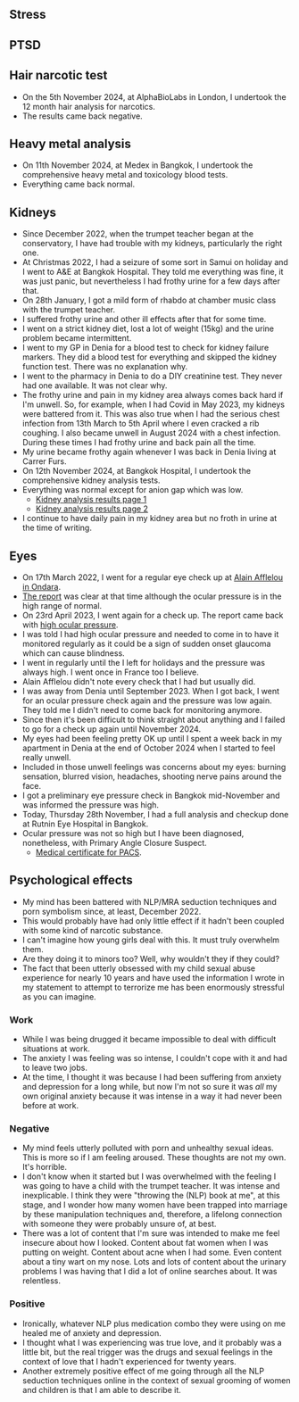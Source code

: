 ## Stress

## PTSD

## Hair narcotic test

- On the 5th November 2024, at AlphaBioLabs in London, I undertook the 12 month hair analysis for narcotics.
- The results came back negative.

## Heavy metal analysis

- On 11th November 2024, at Medex in Bangkok, I undertook the comprehensive heavy metal and toxicology blood tests.
- Everything came back normal.

## Kidneys

- Since December 2022, when the trumpet teacher began at the conservatory,  I have had trouble with my kidneys, particularly the right one.
- At Christmas 2022, I had a seizure of some sort in Samui on holiday and I went to A&E at Bangkok Hospital. They told me everything was fine, it was just panic, but nevertheless I had frothy urine for a few days after that.
- On 28th January, I got a mild form of rhabdo at chamber music class with the trumpet teacher.
- I suffered frothy urine and other ill effects after that for some time.
- I went on a strict kidney diet, lost a lot of weight (15kg) and the urine problem became intermittent.
- I went to my GP in Denia for a blood test to check for kidney failure markers. They did a blood test for everything and skipped the kidney function test. There was no explanation why.
- I went to the pharmacy in Denia to do a DIY creatinine test. They never had one available. It was not clear why.
- The frothy urine and pain in my kidney area always comes back hard if I'm unwell. So, for example, when I had Covid in May 2023, my kidneys were battered from it. This was also true when I had the serious chest infection from 13th March to 5th April where I even cracked a rib coughing. I also became unwell in August 2024 with a chest infection. During these times I had frothy urine and back pain all the time.
- My urine became frothy again whenever I was back in Denia living at Carrer Furs.
- On 12th November 2024, at Bangkok Hospital, I undertook the comprehensive kidney analysis tests.
- Everything was normal except for anion gap which was low.
    - [Kidney analysis results page 1](../content/documents/health/kidney-1.JPG)
    - [Kidney analysis results page 2](../content/documents/health/kidney-2.JPG)
- I continue to have daily pain in my kidney area but no froth in urine at the time of writing.

## Eyes

- On 17th March 2022, I went for a regular eye check up at [Alain Afflelou in Ondara](https://www.afflelou.es/opticas/ondara/afflelou-c-c-portal-de-la-marina-av-costa-blanca-1-local-b65-03760).
- [The report](../content/documents/health/March%202022%20eye%20report.pdf) was clear at that time although the ocular pressure is in the high range of normal.
- On 23rd April 2023, I went again for a check up. The report came back with [high ocular pressure](../content/documents/health/April%202023%20eye%20report.pdf).
- I was told I had high ocular pressure and needed to come in to have it monitored regularly as it could be a sign of sudden onset glaucoma which can cause blindness.
- I went in regularly until the I left for holidays and the pressure was always high. I went once in France too I believe.
- Alain Afflelou didn't note every check that I had but usually did.
- I was away from Denia until September 2023. When I got back, I went for an ocular pressure check again and the pressure was low again. They told me I didn't need to come back for monitoring anymore.
- Since then it's been difficult to think straight about anything and I failed to go for a check up again until November 2024.
- My eyes had been feeling pretty OK up until I spent a week back in my apartment in Denia at the end of October 2024 when I started to feel really unwell.
- Included in those unwell feelings was concerns about my eyes: burning sensation, blurred vision, headaches, shooting nerve pains around the face.
- I got a preliminary eye pressure check in Bangkok mid-November and was informed the pressure was high.
- Today, Thursday 28th November, I had a full analysis and checkup done at Rutnin Eye Hospital in Bangkok.
- Ocular pressure was not so high but I have been diagnosed, nonetheless, with Primary Angle Closure Suspect.
    - [Medical certificate for PACS](../content/documents/health/medical-certificate-PACS.JPG).

## Psychological effects

- My mind has been battered with NLP/MRA seduction techniques and porn symbolism since, at least, December 2022.
- This would probably have had only little effect if it hadn't been coupled with some kind of narcotic substance.
- I can't imagine how young girls deal with this. It must truly overwhelm them.
- Are they doing it to minors too? Well, why wouldn't they if they could? 
- The fact that been utterly obsessed with my child sexual abuse experience for nearly 10 years and have used the information I wrote in my statement to attempt to terrorize me has been enormously stressful as you can imagine.

### Work

- While I was being drugged it became impossible to deal with difficult situations at work.
- The anxiety I was feeling was so intense, I couldn't cope with it and had to leave two jobs.
- At the time, I thought it was because I had been suffering from anxiety and depression for a long while, but now I'm not so sure it was *all* my own original anxiety because it was intense in a way it had never been before at work.

### Negative

- My mind feels utterly polluted with porn and unhealthy sexual ideas. This is more so if I am feeling aroused. These thoughts are not my own. It's horrible.
- I don't know when it started but I was overwhelmed with the feeling I was going to have a child with the trumpet teacher. It was intense and inexplicable. I think they were "throwing the (NLP) book at me", at this stage, and I wonder how many women have been trapped into marriage by these manipulation techniques and, therefore, a lifelong connection with someone they were probably unsure of, at best.
- There was a lot of content that I'm sure was intended to make me feel insecure about how I looked. Content about fat women when I was putting on weight. Content about acne when I had some. Even content about a tiny wart on my nose. Lots and lots of content about the urinary problems I was having that I did a lot of online searches about. It was relentless.

### Positive

- Ironically, whatever NLP plus medication combo they were using on me healed me of anxiety and depression. 
- I thought what I was experiencing was true love, and it probably was a little bit, but the real trigger was the drugs and sexual feelings in the context of love that I hadn't experienced for twenty years.
- Another extremely positive effect of me going through all the NLP seduction techniques online in the context of sexual grooming of women and children is that I am able to describe it.